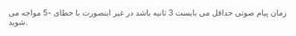 <p><span style="color:rgb(90,90,90);">زمان پیام صوتی حداقل می بایست 3 ثانیه باشد در غیر اینصورت با خطای -5 مواجه می شوید.</span></p>